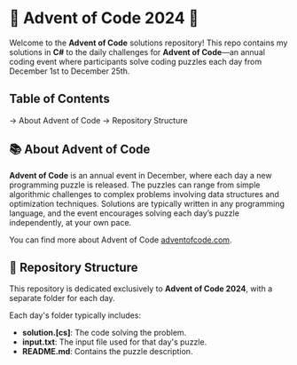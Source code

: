 # 🎄 Advent of Code 2024 🎄

Welcome to the **Advent of Code** solutions repository! This repo contains my solutions in **C#** to the daily challenges for **Advent of Code**—an annual coding event where participants solve coding puzzles each day from December 1st to December 25th.

## Table of Contents

&#8594; About Advent of Code
&#8594; Repository Structure

## 📚 About Advent of Code 

**Advent of Code** is an annual event in December, where each day a new programming puzzle is released. The puzzles can range from simple algorithmic challenges to complex problems involving data structures and optimization techniques. Solutions are typically written in any programming language, and the event encourages solving each day’s puzzle independently, at your own pace.

You can find more about Advent of Code [adventofcode.com](https://adventofcode.com/).

## 📂 Repository Structure 

This repository is dedicated exclusively to **Advent of Code 2024**, with a separate folder for each day.

Each day's folder typically includes:
- **solution.[cs]**: The code solving the problem.
- **input.txt**: The input file used for that day's puzzle.
- **README.md**: Contains the puzzle description.


